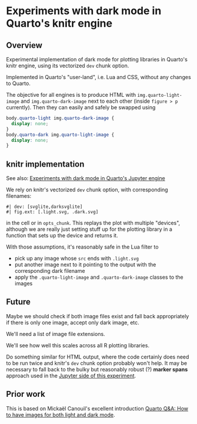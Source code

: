 # Experiments with dark mode in Quarto's knitr engine

## Overview

Experimental implementation of dark mode for plotting libraries in Quarto's knitr engine, using its vectorized `dev` chunk option.

Implemented in Quarto's "user-land", i.e. Lua and CSS, without any changes to Quarto.

The objective for all engines is to produce HTML with `img.quarto-light-image` and `img.quarto-dark-image` next to each other (inside `figure > p` currently). Then they can easily and safely be swapped using

```css
body.quarto-light img.quarto-dark-image {
  display: none;
}
body.quarto-dark img.quarto-light-image {
  display: none;
}
```

## knitr implementation

See also: [Experiments with dark mode in Quarto's Jupyter engine](https://github.com/gordonwoodhull/dark-mode-experiments-jupyter)

We rely on knitr's vectorized `dev` chunk option, with corresponding filenames:

```
#| dev: [svglite,darksvglite]
#| fig.ext: [.light.svg, .dark.svg]
```

in the cell or in `opts_chunk`. This replays the plot with multiple "devices", although we are really just setting stuff up for the plotting library in a function that sets up the device and returns it.

With those assumptions, it's reasonably safe in the Lua filter to

- pick up any image whose `src` ends with `.light.svg`
- put another image next to it pointing to the output with the corresponding dark filename
- apply the `.quarto-light-image` and `.quarto-dark-image` classes to the images

## Future

Maybe we should check if both image files exist and fall back appropriately if there is only one image, accept only dark image, etc.

We'll need a list of image file extensions.

We'll see how well this scales across all R plotting libraries.

Do something similar for HTML output, where the code certainly does need to be run twice and knitr's `dev` chunk option probably won't help. It may be necessary to fall back to the bulky but reasonably robust (?) **marker spans** approach used in the [Jupyter side of this experiment](https://github.com/gordonwoodhull/dark-mode-experiments-jupyter).

## Prior work

This is based on Mickaël Canouil's excellent introduction [Quarto Q&A: How to have images for both light and dark mode](https://mickael.canouil.fr/posts/2023-05-30-quarto-light-dark/).

